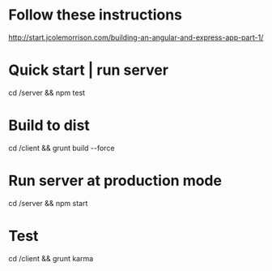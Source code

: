# Follow these instructions
http://start.jcolemorrison.com/building-an-angular-and-express-app-part-1/

# Quick start | run server
 cd /server && npm test

# Build to dist
cd /client && grunt build --force

# Run server at production mode
cd /server && npm start

# Test
cd /client && grunt karma